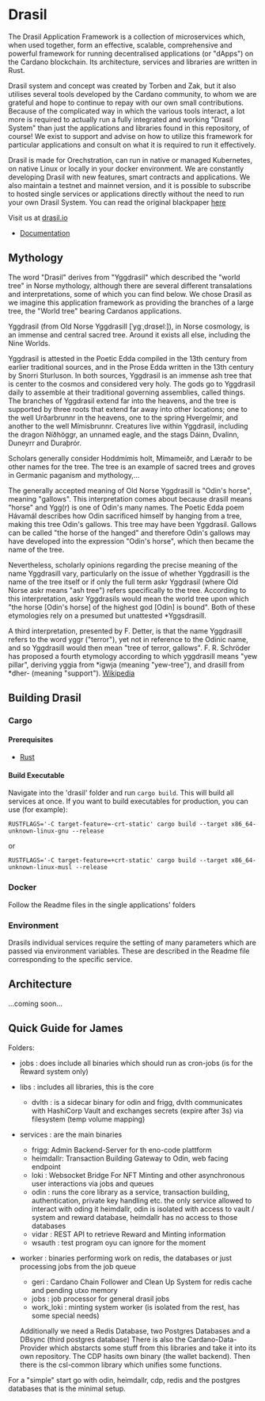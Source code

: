 # Drasil

The Drasil Application Framework is a collection of microservices which, when used together, form an effective, scalable, comprehensive and powerful framework for running decentralised applications (or "dApps") on the Cardano blockchain. Its architecture, services and libraries are written in Rust.

Drasil system and concept was created by Torben and Zak, but it also utilises several tools developed by the Cardano community, to whom we are grateful and hope to continue to repay with our own small contributions.  Because of the complicated way in which the various tools interact, a lot more is required to actually run a fully integrated and working "Drasil System" than just the applications and libraries found in this repository, of course!  We exist to support and advise on how to utilize this framework for particular applications and consult on what it is required to run it effectively.

Drasil is made for Orechstration, can run in native or managed Kubernetes, on native Linux or locally in your docker environment. We are constantly developing Drasil with new features, smart contracts and applications. We also maintain a testnet and mainnet version, and it is possible to subscribe to hosted single services or applications directly without the need to run your own Drasil System.  You can read the original blackpaper [here](https://bit.ly/3vg9GvI)

Visit us at [drasil.io](https://www.drasil.io)

* [Documentation](https://docs.drasil.io/)


## Mythology
The word "Drasil" derives from "Yggdrasil" which described the "world tree" in Norse mythology, although there are several different transalations and interpretations, some of which you can find below. We chose Drasil as we imagine this application framework as providing the branches of a large tree, the "World tree" bearing Cardanos applications.

Yggdrasil (from Old Norse Yggdrasill [ˈyɡːˌdrɑselː]), in Norse cosmology, is an immense and central sacred tree. Around it exists all else, including the Nine Worlds.

Yggdrasil is attested in the Poetic Edda compiled in the 13th century from earlier traditional sources, and in the Prose Edda written in the 13th century by Snorri Sturluson. In both sources, Yggdrasil is an immense ash tree that is center to the cosmos and considered very holy. The gods go to Yggdrasil daily to assemble at their traditional governing assemblies, called things. The branches of Yggdrasil extend far into the heavens, and the tree is supported by three roots that extend far away into other locations; one to the well Urðarbrunnr in the heavens, one to the spring Hvergelmir, and another to the well Mímisbrunnr. Creatures live within Yggdrasil, including the dragon Níðhöggr, an unnamed eagle, and the stags Dáinn, Dvalinn, Duneyrr and Duraþrór.

Scholars generally consider Hoddmímis holt, Mímameiðr, and Læraðr to be other names for the tree. The tree is an example of sacred trees and groves in Germanic paganism and mythology,...

The generally accepted meaning of Old Norse Yggdrasill is "Odin's horse", meaning "gallows". This interpretation comes about because drasill means "horse" and Ygg(r) is one of Odin's many names. The Poetic Edda poem Hávamál describes how Odin sacrificed himself by hanging from a tree, making this tree Odin's gallows. This tree may have been Yggdrasil. Gallows can be called "the horse of the hanged" and therefore Odin's gallows may have developed into the expression "Odin's horse", which then became the name of the tree.

Nevertheless, scholarly opinions regarding the precise meaning of the name Yggdrasill vary, particularly on the issue of whether Yggdrasill is the name of the tree itself or if only the full term askr Yggdrasil (where Old Norse askr means "ash tree") refers specifically to the tree. According to this interpretation, askr Yggdrasils would mean the world tree upon which "the horse [Odin's horse] of the highest god [Odin] is bound". Both of these etymologies rely on a presumed but unattested *Yggsdrasill.

A third interpretation, presented by F. Detter, is that the name Yggdrasill refers to the word yggr ("terror"), yet not in reference to the Odinic name, and so Yggdrasill would then mean "tree of terror, gallows". F. R. Schröder has proposed a fourth etymology according to which yggdrasill means "yew pillar", deriving yggia from *igwja (meaning "yew-tree"), and drasill from *dher- (meaning "support").
[Wikipedia](https://en.wikipedia.org/wiki/Yggdrasil)


##

## Building Drasil

### Cargo

#### Prerequisites
* [Rust](https://www.rust-lang.org/tools/install/)

#### Build Executable

Navigate into the 'drasil' folder and run `cargo build`. This will build all services at once.
If you want to build executables for production, you can use (for example): 

`RUSTFLAGS='-C target-feature=-crt-static' cargo build --target x86_64-unknown-linux-gnu --release`

or

`RUSTFLAGS='-C target-feature=+crt-static' cargo build --target x86_64-unknown-linux-musl --release`


### Docker
Follow the Readme files in the single applications' folders


### Environment 
Drasils individual services require the setting of many parameters which are passed via environment variables.  These are described in the Readme file corresponding to the specific service. 

## Architecture

...coming soon...

## Quick Guide for James

Folders:
- jobs : does include all binaries which should run as cron-jobs (is for the Reward system only)
- libs : includes all libraries, this is the core
   - dvlth : is a sidecar binary for odin and frigg, dvlth communicates with HashiCorp Vault and exchanges secrets (expire after 3s) via filesystem (temp volume mapping)
- services : are the main binaries 
   - frigg: Admin Backend-Server for th eno-code plattform
   - heimdallr: Transaction Building Gateway to Odin, web facing endpoint
   - loki : Websocket Bridge For NFT Minting and other asynchronous user interactions via jobs and queues
   - odin : runs the core library as a service, transaction building, authentication, private key handling etc. the only service allowed to interact with oding it heimdallr, odin is isolated with access to vault / system and reward database, heimdallr has no access to those databases
   - vidar : REST API to retrieve Reward and Minting information
   - wsauth : test program oyu can ignore for the moment
- worker : binaries performing work on redis, the databases or just processing jobs from the job queue
   - geri : Cardano Chain Follower and Clean Up System for redis cache and pending utxo memory
   - jobs : job processor for general drasil jobs
   - work_loki : minting system worker (is isolated from the rest, has some special needs)

   Additionally we need a Redis Database, two Postgres Databases and a DBsync (third postgres database)
   There is also the Cardano-Data-Provider which abstarcts some stuff from this libraries and take it into its own repository.
   The CDP hasits own binary (the wallet backend).
   Then there is the csl-common library which unifies some functions.

For a "simple" start go with odin, heimdallr, cdp, redis and the postgres databases that is the minimal setup.